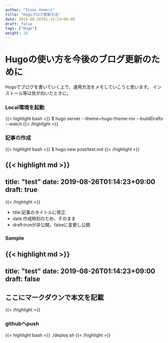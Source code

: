 ```yaml
---
author: "Issei Komori"
title: "Hugoブログ更新方法"
date: 2019-08-26T01:14:23+09:00
draft: false
tags: ["Hugo"]
weight: 10
---
```

# Hugoの使い方を今後のブログ更新のために
Hugoでブログを書いていく上で、運用方法をメモしていこうと思います。
インストール等は気が向いたときに。

### Local環境を起動
{{< highlight bash >}}
$ hugo server --theme=hugo-theme-nix --buildDrafts --watch
{{< /highlight >}}

### 記事の作成
{{< highlight bash >}}
$ hugo new post/test.md
{{< /highlight >}}

{{< highlight md >}}
---
title: "test"
date: 2019-08-26T01:14:23+09:00
draft: true
---
{{< /highlight >}}

- title:記事のタイトルに修正
- date:作成時刻のため、そのまま
- draft:trueが非公開。falseに変更し公開

### Sample

{{< highlight md >}}
---
title: "test"
date: 2019-08-26T01:14:23+09:00
draft: false
---

## ここにマークダウンで本文を記載

{{< /highlight >}}

### githubへpush

{{< highlight bash >}}
./deploy.sh
{{< /highlight >}}

